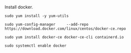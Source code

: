 
Install docker.

```sudo yum install -y yum-utils```

```sudo yum-config-manager     --add-repo     https://download.docker.com/linux/centos/docker-ce.repo```

```sudo yum install docker-ce docker-ce-cli containerd.io```

```sudo systemctl enable docker```
